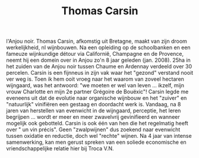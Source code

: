 ﻿---
title: Thomas Carsin
regio: Anjou noir
photo: carsin.jpg
layout: wijnhuis 

wijnen:
    - naam:  Terre'12
      ref:   Loi 1221
      app:   V.D.P du Val de Loire
      type:  Blanc sec
      cep:   Sauvignon blanc
      prijs: €9.84
      
    - naam:  Bastingage'12
      ref:   Loi 1225
      app:   A.O.C. Anjou
      type:  Blanc sec
      cep:   Chenin blanc
      prijs: €13.75
      
    - naam:  Galerne'12
      ref:   Loi 1226
      app:   A.O.C. Anjou
      type:  Blanc sec
      cep:   Chenin blanc
      prijs: €13.95
    
    - naam:  Ephata'12
      ref:   Loi 12-- 
      app:   A.O.C. Anjou
      type:  Blanc sec
      cep:   Chenin blanc
      prijs: e45.00
      
    - naam:  Libellule'11
      ref:   Loi 1107
      app:   A.O.C. Rosé de Loire
      type:  Vin gris
      cep:   Grolleau noir/Gamay
      prijs: €9.55
      
    - naam:  Indigène'11
      ref:   Loi 1108
      app:   V.D.P. du Maine et Loire
      type:  Rouge
      cep:   Grolleau noir/Gamay
      prijs: €9.80

    - naam:  Indigène'12
      ref:   Loi 1224
      app:   V.D.P. du Maine et Loir
      type:  Rouge
      cep:   Grolleau noir/Gamay
      prijs: €10.74
      
    - naam:  l'Aiglerie'11
      ref:   Loi 1122
      app:   A.O.C. Anjou
      type:  Rouge
      cep:   Cabernet franc
      prijs: €11.95
      
    - naam:  l'Aiglerie'12
      ref:   Loi 1232
      app:   A.O.C. Anjou
      type:  Rouge
      cep:   Cabernet franc
      prijs: €13.75
      
    - naam:  Hippocampe'12
      ref:   Loi 1219
      app:   A.O.C. Anjou
      type:  Rouge
      cep:   Cabernet franc
      prijs: €13.95
      
    - naam:  Magellan'10
      ref:   Loi 1079
      app:   A.O.C. Anjou
      type:  Rouge
      cep:   Cabernet franc
      prijs: €40.86
      opm:   Magnum
      
    - naam:  Espérance'11
      ref:   Loi 1123
      app:   Vin de France
      type:  Rouge
      cep:   80%Pineau d'Aunis/20% Gamay
      prijs: €19.42
      
    - naam:  l! Albatros'11
      ref:   Loi 1126
      app:   A.O.C. Crémant de Loire
      type:  Méthode Ancestrale
      cep:   Chenin blanc/Chardonnay
      prijs: €14.96
      
    - naam:  Dames de Nage'11
      ref:   Loi 1172
      app:   A.O.C. Crémant de Loire
      type:  Méthode Ancestrale
      cep:   Grolleau gris
      prijs: €14.96
      
    - naam:  Coteau du Layon'11
      ref:   Loi 1125
      app:   A.O.C. Coteaux du Layon
      type:  Blanc moelleux
      cep:   Chenin blanc
      prijs: €16.27
      
    - naam:  Chaume'10
      ref:   Loi 1069
      app:   A.O.C. Chaume
      type:  Blanc liquoreux
      cep:   Chenin blanc
      prijs: €24.00
     
---
l'Anjou noir. Thomas Carsin, afkomstig uit Bretagne, maakt van zijn droom werkelijkheid, nl wijnbouwen. Na een opleiding op de schoolbanken en een fameuze wijnkundige détour via Californiê, Champagne en de Provence, neemt hij een domein over in Anjou zo'n 8 jaar geleden (jan. 2008). 25ha in het zuiden van de Anjou noir tussen Chaume en Ardennay verdeeld over 30 percelen. Carsin is een fijnneus in zijn vak waar het "gezond" verstand nooit ver weg is. Toen ik hem ooit vroeg naar het waarom van zoveel hectaren wijngaard, was het antwoord: "we moeten er wel van leven ... ikzelf, mijn vrouw Charlotte en mijn 2e partner Grégoire de Bouëxic"! Carsin legde me eveneens uit dat de evolutie naar organische wijnbouw en het "zuiver" en "natuurlijk" vinifiëren een gestaag en doordacht werk is. Vandaag, na 8 jaren van herstellen van evenwicht in de wijngaard, perceptie, het leren begrijpen ... wordt er meer en meer zwavelvrij gevinifieerd en wanneer mogelijk ook gebotteld. Carsin is ook één van hen die het regelmatig heeft over " un vin précis". Geen "zwalpwijnen" dus zoekend naar evenwicht tussen oxidatie en reductie, doch wel "rechte" wijnen.  Na 4 jaar van intense samenwerking, kan men gerust spreken van een soliede economische en vriendschappelijke relatie hier bij Troca V.N.

